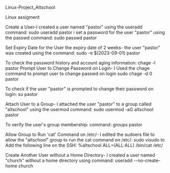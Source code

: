 Linux-Project_Altschool

Linux assigment 

Create a User-I created a user named "pastor" using the useradd command: sudo useradd  pastor
i set a password for the user "pastor" using the passwd command: sudo passwd pastor 

Set Expiry Date for the User the expiry date of 2 weeks- the user "pastor" was created using the command: sudo -e $(2023-09-01) pastor 

To check the password history and account aging information: chage -l pastor Prompt User to Change Password on Login- I Used the chage command to prompt user to change passwd on login sudo chage -d 0 pastor 

To check if the user "pastor" is prompted to change their password on login: su pastor 

Attach User to a Group- I attached the user "pastor" to a group called "altschool" using the usermod command: sudo usermod -aG altschool pastor

To verify the user's group membership: command: groups pastor 

Allow Group to Run 'cat' Command on /etc/- I edited the sudoers file to allow the "altschool" group to run the cat command on /etc/: sudo visudo to Add the following line on the SSH: %altschool ALL=(ALL:ALL) /bin/cat /etc/

Create Another User without a Home Directory- I created a user named "church" without a home directory using command: useradd --no-create-home church 
